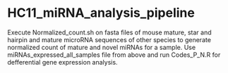 # HC11_miRNA_analysis_pipeline
Execute Normalized_count.sh on fasta files of mouse mature, star and hairpin and mature microRNA sequences of other species to generate normalized count of mature and novel miRNAs for a sample. Use miRNAs_expressed_all_samples file from above and run Codes_P_N.R for defferential gene expression analysis.
